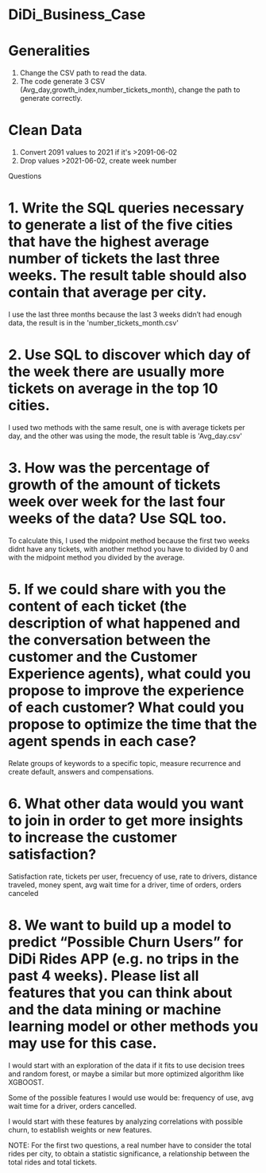 # DiDi_Business_Case

# Generalities

1. Change the CSV path to read the data. 
2. The code generate 3 CSV (Avg_day,growth_index,number_tickets_month), change the path to generate correctly. 

# Clean Data

1. Convert 2091 values to 2021 if it's >2091-06-02 
2. Drop values >2021-06-02, create week number

Questions 

# 1. Write the SQL queries necessary to generate a list of the five cities that have the highest average number of tickets the last three weeks. The result table should also contain that average per city.

I use the last three months because the last 3 weeks didn’t had enough data, the result is in the 'number_tickets_month.csv'

# 2. Use SQL to discover which day of the week there are usually more tickets on average in the top 10 cities.

I used two methods with the same result, one is with average tickets per day, and the other was using the mode, the result table is 'Avg_day.csv'

# 3. How was the percentage of growth of the amount of tickets week over week for the last four weeks of the data? Use SQL too.

To calculate this, I used the midpoint method because the first two weeks didnt have any tickets, with another method you have to divided by 0 and with the midpoint method you divided by the average.

# 5. If we could share with you the content of each ticket (the description of what happened and the conversation between the customer and the Customer Experience agents), what could you propose to improve the experience of each customer? What could you propose to optimize the time that the agent spends in each case?

Relate groups of keywords to a specific topic, measure recurrence and create default, answers and compensations.

# 6. What other data would you want to join in order to get more insights to increase the customer satisfaction?

Satisfaction rate, tickets per user, frecuency of use, rate to drivers, distance traveled, money spent, avg wait time for a driver, time of orders, orders canceled

# 8. We want to build up a model to predict “Possible Churn Users” for DiDi Rides APP (e.g. no trips in the past 4 weeks). Please list all features that you can think about and the data mining or machine learning model or other methods you may use for this case.

I would start with an exploration of the data if it fits to use decision trees and random forest, or maybe a similar but more optimized algorithm like XGBOOST. 

Some of the possible features I would use would be: frequency of use, avg wait time for a driver, orders cancelled.

I would start with these features by analyzing correlations with possible churn, to establish weights or new features.




NOTE: For the first two questions, a real number have to consider the total rides per city, to obtain a statistic significance, a relationship between the total rides and total tickets.
